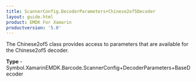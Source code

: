 ```yaml
---
title: ScannerConfig.DecoderParameters+Chinese2of5Decoder
layout: guide.html
product: EMDK For Xamarin 
productversion: '5.0' 
---
```

The Chinese2of5 class provides access to parameters that are available for the Chinese2of5 decoder.

**Type** - Symbol.XamarinEMDK.Barcode.ScannerConfig+DecoderParameters+BaseDecoder

